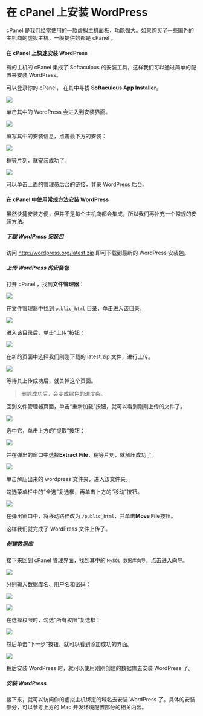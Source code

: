 # 在 cPanel 上安装 WordPress 

cPanel 是我们经常使用的一款虚拟主机面板，功能强大。如果购买了一些国外的主机商的虚拟主机，一般提供的都是 cPanel 。

#### 在 cPanel 上快速安装 WordPress

有的主机的 cPanel 集成了 Softaculous 的安装工具，这样我们可以通过简单的配置来安装 WordPress。

可以登录你的 cPanel， 在其中寻找 **Softaculous App Installer**。

![](https://ws4.sinaimg.cn/large/006tNc79gy1flhozwo72kj30rg0eyjrx.jpg)

单击其中的 WordPress 会进入到安装界面。

![](https://ws4.sinaimg.cn/large/006tNc79gy1flhp8liqc5j31f6110ta0.jpg)

填写其中的安装信息，点击最下方的安装：

![](https://ws4.sinaimg.cn/large/006tNc79gy1flhp9stlu9j31dj0wwtc6.jpg)

稍等片刻，就安装成功了。

![](https://ws4.sinaimg.cn/large/006tNc79gy1flhpb8f7thj31cc0q6my2.jpg)

可以单击上面的管理员后台的链接，登录 WordPress 后台。

#### 在 cPanel 中使用常规方法安装 WordPress

虽然快捷安装方便，但并不是每个主机商都会集成，所以我们再补充一个常规的安装方法。

#####  下载 WordPress 安装包

访问 http://wordpress.org/latest.zip 即可下载到最新的 WordPress 安装包。

##### 上传 WordPress 的安装包

打开 cPanel ，找到**文件管理器**：

![](https://ws1.sinaimg.cn/large/006tNc79gy1flhpfp2hfjj30sa0bggmi.jpg)

在文件管理器中找到 `public_html` 目录，单击进入该目录。

![](https://ws2.sinaimg.cn/large/006tNc79gy1flhpkel55uj30ra0hqdho.jpg)

进入该目录后，单击“上传”按钮：

![](https://ws1.sinaimg.cn/large/006tNc79gy1flhplcr3vsj30kc0760sx.jpg)

在新的页面中选择我们刚刚下载的 latest.zip 文件，进行上传。

![](https://ws3.sinaimg.cn/large/006tNc79gy1flhpm16zo3j30j50bqglv.jpg)

等待其上传成功后，就关掉这个页面。

> 删除成功后，会变成绿色的进度条。

回到文件管理器页面，单击“重新加载”按钮，就可以看到刚刚上传的文件了。

![](https://ws4.sinaimg.cn/large/006tNc79gy1flhpmxzqoyj30gw04u3ym.jpg)

选中它，单击上方的“提取”按钮：

![](https://ws3.sinaimg.cn/large/006tNc79gy1flhpnj2ph1j30e1061dfz.jpg)

并在弹出的窗口中选择**Extract File**，稍等片刻，就解压成功了。

![](https://ws1.sinaimg.cn/large/006tNc79gy1flhpobyymwj30jo0cqjsc.jpg)

单击解压出来的 wordpress 文件夹，进入该文件夹。

勾选菜单栏中的“全选”复选框，再单击上方的“移动”按钮。

![](https://ws4.sinaimg.cn/large/006tNc79gy1flhppx5jcnj30r7083js5.jpg)

在弹出窗口中，将移动路径改为 `/public_html`，并单击**Move File**按钮。

这样我们就完成了 WordPress 文件上传了。

##### 创建数据库

接下来回到 cPanel 管理界面，找到其中的 `MySQL 数据库向导`。点击进入向导。

![](https://ws3.sinaimg.cn/large/006tNc79gy1flhprthkswj30el05lglp.jpg)

分别输入数据库名、用户名和密码：

![](https://ws3.sinaimg.cn/large/006tNc79gy1flhpsrhcfsj30bg04d0sm.jpg)

![](https://ws3.sinaimg.cn/large/006tNc79gy1flhpt2qcvgj30dg09c74c.jpg)

在选择权限时，勾选“所有权限”复选框：

![](https://ws3.sinaimg.cn/large/006tNc79gy1flhptki630j30ij0993yn.jpg)

然后单击“下一步”按钮，就可以看到添加成功的界面。

![](https://ws1.sinaimg.cn/large/006tNc79gy1flhpu850k8j30dw09z0su.jpg)

稍后安装 WordPress 时，就可以使用刚刚创建的数据库去安装 WordPress 了。

##### 安装 WordPress

接下来，就可以访问你的虚拟主机绑定的域名去安装 WordPress 了。具体的安装部分，可以参考上方的 Mac 开发环境配置部分的相关内容。
